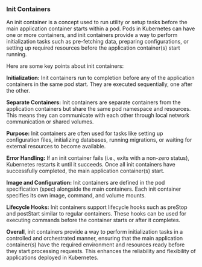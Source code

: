 ### Init Containers

An init container is a concept used to run utility or setup tasks before the main application container starts within a pod. Pods in Kubernetes can have one or more containers, and init containers provide a way to perform initialization tasks such as pre-fetching data, preparing configurations, or setting up required resources before the application container(s) start running.

Here are some key points about init containers:

**Initialization:** Init containers run to completion before any of the application containers in the same pod start. They are executed sequentially, one after the other.

**Separate Containers:** Init containers are separate containers from the application containers but share the same pod namespace and resources. This means they can communicate with each other through local network communication or shared volumes.

**Purpose:** Init containers are often used for tasks like setting up configuration files, initializing databases, running migrations, or waiting for external resources to become available.

**Error Handling:** If an init container fails (i.e., exits with a non-zero status), Kubernetes restarts it until it succeeds. Once all init containers have successfully completed, the main application container(s) start.

**Image and Configuration:** Init containers are defined in the pod specification (spec) alongside the main containers. Each init container specifies its own image, command, and volume mounts.

**Lifecycle Hooks:** Init containers support lifecycle hooks such as preStop and postStart similar to regular containers. These hooks can be used for executing commands before the container starts or after it completes.

**Overall**, init containers provide a way to perform initialization tasks in a controlled and orchestrated manner, ensuring that the main application container(s) have the required environment and resources ready before they start processing requests. This enhances the reliability and flexibility of applications deployed in Kubernetes.




